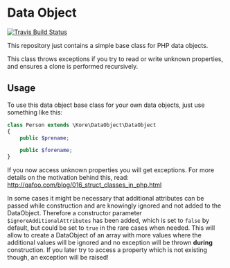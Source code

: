 # Data Object

[![Travis Build Status](https://travis-ci.org/kore/DataObject.svg "Travis Build Status")](https://travis-ci.org/kore/DataObject)

This repository just contains a simple base class for PHP data objects.

This class throws exceptions if you try to read or write unknown properties,
and ensures a clone is performed recursively.

## Usage

To use this data object base class for your own data objects, just use
something like this:

```php
class Person extends \Kore\DataObject\DataObject
{
    public $prename;

    public $forename;
}
```

If you now access unknown properties you will get exceptions. For more details
on the motivation behind this, read:
http://qafoo.com/blog/016_struct_classes_in_php.html

In some cases it might be necessary that additional attributes can be passed while construction and are knowingly
ignored and not added to the DataObject. Therefore a constructor parameter `$ignoreAdditionalAttributes` has been added,
which is set to `false` by default, but could be set to `true` in the rare cases when needed.
This will allow to create a DataObject of an array with more values where the additional values will be ignored and no
exception will be thrown **during** construction. If you later try to access a property which is not existing though,
an exception will be raised!
